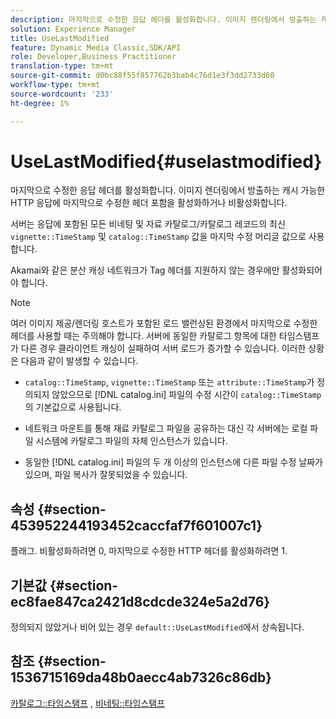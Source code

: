 ```yaml
---
description: 마지막으로 수정한 응답 헤더를 활성화합니다. 이미지 렌더링에서 방출하는 캐시 가능한 HTTP 응답에 마지막으로 수정한 헤더 포함을 활성화하거나 비활성화합니다.
solution: Experience Manager
title: UseLastModified
feature: Dynamic Media Classic,SDK/API
role: Developer,Business Practitioner
translation-type: tm+mt
source-git-commit: d0bc88f55f857762b3bab4c76d1e3f3dd2733d60
workflow-type: tm+mt
source-wordcount: '233'
ht-degree: 1%

---
```



# UseLastModified{#uselastmodified}

마지막으로 수정한 응답 헤더를 활성화합니다. 이미지 렌더링에서 방출하는 캐시 가능한 HTTP 응답에 마지막으로 수정한 헤더 포함을 활성화하거나 비활성화합니다.

서버는 응답에 포함된 모든 비네팅 및 자료 카탈로그/카탈로그 레코드의 최신 `vignette::TimeStamp` 및 `catalog::TimeStamp` 값을 마지막 수정 머리글 값으로 사용합니다.

Akamai와 같은 분산 캐싱 네트워크가 Tag 헤더를 지원하지 않는 경우에만 활성화되어야 합니다.

>[!NOTE]
>
>여러 이미지 제공/렌더링 호스트가 포함된 로드 밸런싱된 환경에서 마지막으로 수정한 헤더를 사용할 때는 주의해야 합니다. 서버에 동일한 카탈로그 항목에 대한 타임스탬프가 다른 경우 클라이언트 캐싱이 실패하여 서버 로드가 증가할 수 있습니다. 이러한 상황은 다음과 같이 발생할 수 있습니다.

* `catalog::TimeStamp`, `vignette::TimeStamp` 또는 `attribute::TimeStamp`가 정의되지 않았으므로 [!DNL catalog.ini] 파일의 수정 시간이 `catalog::TimeStamp`의 기본값으로 사용됩니다.

* 네트워크 마운트를 통해 재료 카탈로그 파일을 공유하는 대신 각 서버에는 로컬 파일 시스템에 카탈로그 파일의 자체 인스턴스가 있습니다.
* 동일한 [!DNL catalog.ini] 파일의 두 개 이상의 인스턴스에 다른 파일 수정 날짜가 있으며, 파일 복사가 잘못되었을 수 있습니다.

## 속성 {#section-453952244193452caccfaf7f601007c1}

플래그. 비활성화하려면 0, 마지막으로 수정한 HTTP 헤더를 활성화하려면 1.

## 기본값 {#section-ec8fae847ca2421d8cdcde324e5a2d76}

정의되지 않았거나 비어 있는 경우 `default::UseLastModified`에서 상속됩니다.

## 참조 {#section-1536715169da48b0aecc4ab7326c86db}

[카탈로그::타임스탬프](../../../../../ir-api/material-cat/image-rendering-api-ref/c-ir-material-catalog/c-ir-material-data-reference/r-ir-timestamp-dataref.md#reference-6daf7973dc4f4b4e9e8165756db7c319) ,  [비네팅::타임스탬프](../../../../../ir-api/material-cat/image-rendering-api-ref/c-ir-material-catalog/c-ir-vignette-map-reference/r-ir-timestamp-vignette.md#reference-d57cdd40a6a645d199dbb1d56cc85bc1)
